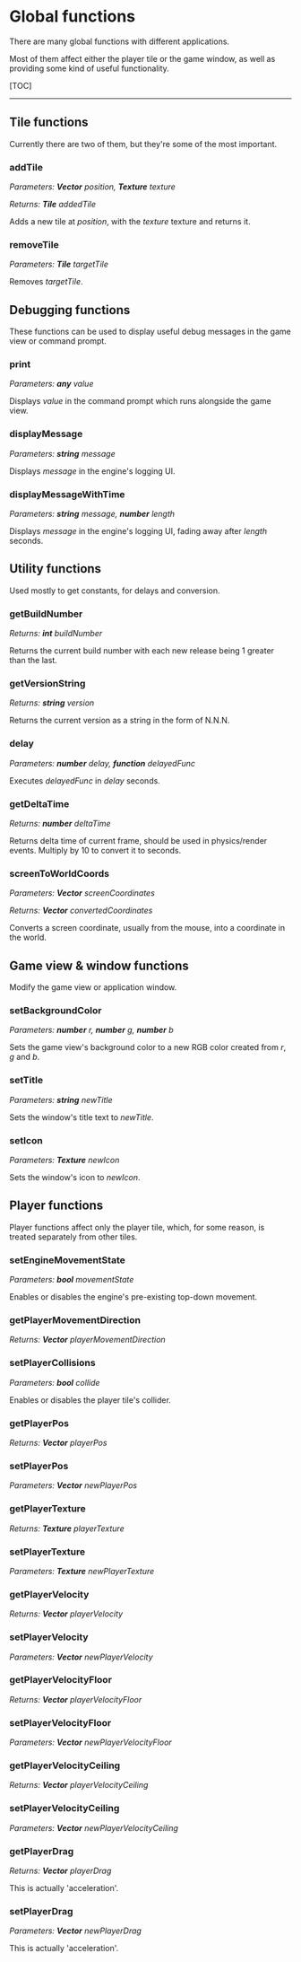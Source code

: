 # Global functions

There are many global functions with different applications.

Most of them affect either the player tile or the game window, as well as providing some kind of useful functionality.

[TOC]

- - -

## Tile functions

Currently there are two of them, but they're some of the most important.

### addTile

*Parameters: **Vector** position, **Texture** texture*

*Returns: **Tile** addedTile*

Adds a new tile at *position*, with the *texture* texture and returns it.

### removeTile

*Parameters: **Tile** targetTile*

Removes *targetTile*.

## Debugging functions

These functions can be used to display useful debug messages in the game view or command prompt.

### print

*Parameters: **any** value*

Displays *value* in the command prompt which runs alongside the game view.

### displayMessage

*Parameters: **string** message*

Displays *message* in the engine's logging UI.

### displayMessageWithTime

*Parameters: **string** message, **number** length*

Displays *message* in the engine's logging UI, fading away after *length* seconds.

## Utility functions

Used mostly to get constants, for delays and conversion.

### getBuildNumber

*Returns: **int** buildNumber*

Returns the current build number with each new release being 1 greater than the last.

### getVersionString

*Returns: **string** version*

Returns the current version as a string in the form of N.N.N.

### delay

*Parameters: **number** delay, **function** delayedFunc*

Executes *delayedFunc* in *delay* seconds.

### getDeltaTime

*Returns: **number** deltaTime*

Returns delta time of current frame, should be used in physics/render events.
Multiply by 10 to convert it to seconds.

### screenToWorldCoords

*Parameters: **Vector** screenCoordinates*

*Returns: **Vector** convertedCoordinates*

Converts a screen coordinate, usually from the mouse, into a coordinate in the world.

## Game view & window functions

Modify the game view or application window.

### setBackgroundColor

*Parameters: **number** r, **number** g, **number** b*

Sets the game view's background color to a new RGB color created from *r*, *g* and *b*.

### setTitle

*Parameters: **string** newTitle*

Sets the window's title text to *newTitle*.

### setIcon

*Parameters: **Texture** newIcon*

Sets the window's icon to *newIcon*.

## Player functions

Player functions affect only the player tile, which, for some reason, is treated separately from other tiles.

### setEngineMovementState

*Parameters: **bool** movementState*

Enables or disables the engine's pre-existing top-down movement.

### getPlayerMovementDirection

*Returns: **Vector** playerMovementDirection*

### setPlayerCollisions

*Parameters: **bool** collide*

Enables or disables the player tile's collider.

### getPlayerPos

*Returns: **Vector** playerPos*

### setPlayerPos

*Parameters: **Vector** newPlayerPos*

### getPlayerTexture

*Returns: **Texture** playerTexture*

### setPlayerTexture

*Parameters: **Texture** newPlayerTexture*

### getPlayerVelocity

*Returns: **Vector** playerVelocity*

### setPlayerVelocity

*Parameters: **Vector** newPlayerVelocity*

### getPlayerVelocityFloor

*Returns: **Vector** playerVelocityFloor*

### setPlayerVelocityFloor

*Parameters: **Vector** newPlayerVelocityFloor*

### getPlayerVelocityCeiling

*Returns: **Vector** playerVelocityCeiling*

### setPlayerVelocityCeiling

*Parameters: **Vector** newPlayerVelocityCeiling*

### getPlayerDrag

*Returns: **Vector** playerDrag*

This is actually 'acceleration'.

### setPlayerDrag

*Parameters: **Vector** newPlayerDrag*

This is actually 'acceleration'.